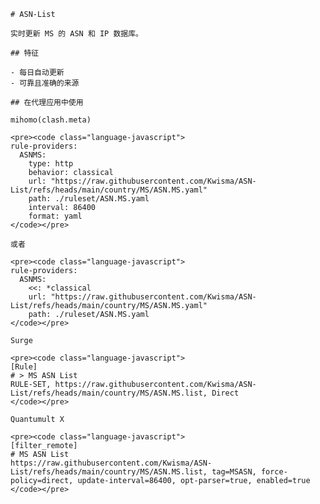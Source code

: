 
    # ASN-List
    
    实时更新 MS 的 ASN 和 IP 数据库。
    
    ## 特征
    
    - 每日自动更新
    - 可靠且准确的来源
    
    ## 在代理应用中使用
    
    mihomo(clash.meta)
   
    <pre><code class="language-javascript">
    rule-providers:
      ASNMS:
        type: http
        behavior: classical
        url: "https://raw.githubusercontent.com/Kwisma/ASN-List/refs/heads/main/country/MS/ASN.MS.yaml"
        path: ./ruleset/ASN.MS.yaml
        interval: 86400
        format: yaml
    </code></pre>

    或者

    <pre><code class="language-javascript">
    rule-providers:
      ASNMS:
        <<: *classical
        url: "https://raw.githubusercontent.com/Kwisma/ASN-List/refs/heads/main/country/MS/ASN.MS.yaml"
        path: ./ruleset/ASN.MS.yaml
    </code></pre>
    
    Surge
    
    <pre><code class="language-javascript">
    [Rule]
    # > MS ASN List
    RULE-SET, https://raw.githubusercontent.com/Kwisma/ASN-List/refs/heads/main/country/MS/ASN.MS.list, Direct
    </code></pre>
    
    Quantumult X
    
    <pre><code class="language-javascript">
    [filter_remote]
    # MS ASN List
    https://raw.githubusercontent.com/Kwisma/ASN-List/refs/heads/main/country/MS/ASN.MS.list, tag=MSASN, force-policy=direct, update-interval=86400, opt-parser=true, enabled=true
    </code></pre>
    